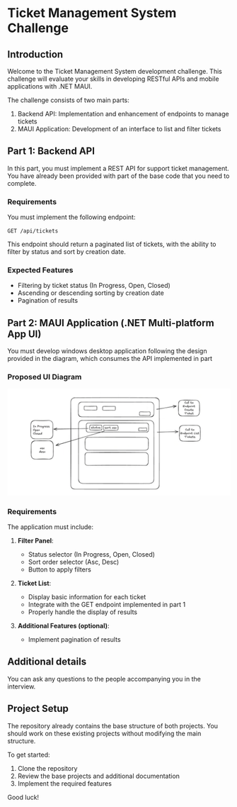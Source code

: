 # Ticket Management System Challenge

## Introduction

Welcome to the Ticket Management System development challenge. This challenge will evaluate your skills in developing RESTful APIs and mobile applications with .NET MAUI.

The challenge consists of two main parts:
1. Backend API: Implementation and enhancement of endpoints to manage tickets
2. MAUI Application: Development of an interface to list and filter tickets

## Part 1: Backend API

In this part, you must implement a REST API for support ticket management. You have already been provided with part of the base code that you need to complete.

### Requirements

You must implement the following endpoint:

```
GET /api/tickets
```

This endpoint should return a paginated list of tickets, with the ability to filter by status and sort by creation date. 

### Expected Features

- Filtering by ticket status (In Progress, Open, Closed)
- Ascending or descending sorting by creation date
- Pagination of results

## Part 2: MAUI Application (.NET Multi-platform App UI)

You must develop windows desktop application following the design provided in the diagram, which consumes the API implemented in part 

### Proposed UI Diagram
![UI Diagram](./img/UI.png)

### Requirements

The application must include:

1. **Filter Panel**:
   - Status selector (In Progress, Open, Closed)
   - Sort order selector (Asc, Desc)
   - Button to apply filters

2. **Ticket List**:
   - Display basic information for each ticket
   - Integrate with the GET endpoint implemented in part 1
   - Properly handle the display of results

3. **Additional Features (optional)**:
   - Implement pagination of results

## Additional details
You can ask any questions to the people accompanying you in the interview.


## Project Setup

The repository already contains the base structure of both projects. You should work on these existing projects without modifying the main structure.

To get started:
1. Clone the repository
2. Review the base projects and additional documentation
3. Implement the required features

Good luck!